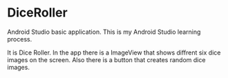 # DiceRoller
Android Studio basic application. This is my Android Studio learning process.

It is Dice Roller. In the app there is a ImageView that shows diffrent six dice images on the screen. Also there is a button that creates random dice images.
